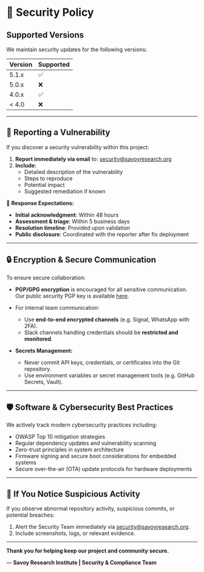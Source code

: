 # 🔐 Security Policy

## Supported Versions

We maintain security updates for the following versions:

| Version | Supported          |
| ------- | ------------------ |
| 5.1.x   | ✅ |
| 5.0.x   | ❌ |
| 4.0.x   | ✅ |
| < 4.0   | ❌ |

---

## 📣 Reporting a Vulnerability

If you discover a security vulnerability within this project:

1. **Report immediately via email** to: [security@savoyresearch.org](mailto:security@savoyresearch.org)
2. **Include:**
   - Detailed description of the vulnerability
   - Steps to reproduce
   - Potential impact
   - Suggested remediation if known

🔁 **Response Expectations:**

- **Initial acknowledgment**: Within 48 hours
- **Assessment & triage**: Within 5 business days
- **Resolution timeline**: Provided upon validation
- **Public disclosure**: Coordinated with the reporter after fix deployment

---

## 🔒 Encryption & Secure Communication

To ensure secure collaboration:

- **PGP/GPG encryption** is encouraged for all sensitive communication.  
  Our public security PGP key is available [here](link-to-your-public-pgp-key).

- For internal team communication:
  - Use **end-to-end encrypted channels** (e.g. Signal, WhatsApp with 2FA).
  - Slack channels handling credentials should be **restricted and monitored**.

- **Secrets Management:**
  - Never commit API keys, credentials, or certificates into the Git repository.
  - Use environment variables or secret management tools (e.g. GitHub Secrets, Vault).

---

## 🛡️ Software & Cybersecurity Best Practices

We actively track modern cybersecurity practices including:

- OWASP Top 10 mitigation strategies
- Regular dependency updates and vulnerability scanning
- Zero-trust principles in system architecture
- Firmware signing and secure boot considerations for embedded systems
- Secure over-the-air (OTA) update protocols for hardware deployments

---

## 🚨 If You Notice Suspicious Activity

If you observe abnormal repository activity, suspicious commits, or potential breaches:

1. Alert the Security Team immediately via [security@savoyresearch.org](mailto:security@savoyresearch.org).
2. Include screenshots, logs, or relevant evidence.

---

**Thank you for helping keep our project and community secure.**

— **Savoy Research Institute | Security & Compliance Team**
